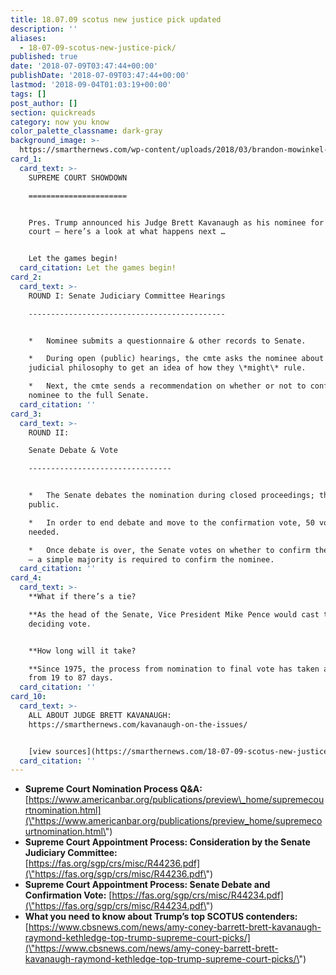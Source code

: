```yaml
---
title: 18.07.09 scotus new justice pick updated
description: ''
aliases:
  - 18-07-09-scotus-new-justice-pick/
published: true
date: '2018-07-09T03:47:44+00:00'
publishDate: '2018-07-09T03:47:44+00:00'
lastmod: '2018-09-04T01:03:19+00:00'
tags: []
post_author: []
section: quickreads
category: now you know
color_palette_classname: dark-gray
background_image: >-
  https://smarthernews.com/wp-content/uploads/2018/03/brandon-mowinkel-211936-unsplash-scaled.jpg
card_1:
  card_text: >-
    SUPREME COURT SHOWDOWN

    ======================


    Pres. Trump announced his Judge Brett Kavanaugh as his nominee for the high
    court – here’s a look at what happens next …


    Let the games begin!
  card_citation: Let the games begin!
card_2:
  card_text: >-
    ROUND I: Senate Judiciary Committee Hearings

    --------------------------------------------


    *   Nominee submits a questionnaire & other records to Senate.

    *   During open (public) hearings, the cmte asks the nominee about their
    judicial philosophy to get an idea of how they \*might\* rule.

    *   Next, the cmte sends a recommendation on whether or not to confirm the
    nominee to the full Senate.
  card_citation: ''
card_3:
  card_text: >-
    ROUND II:  

    Senate Debate & Vote

    --------------------------------


    *   The Senate debates the nomination during closed proceedings; this is not
    public.

    *   In order to end debate and move to the confirmation vote, 50 votes are
    needed.

    *   Once debate is over, the Senate votes on whether to confirm the nominee
    – a simple majority is required to confirm the nominee.
  card_citation: ''
card_4:
  card_text: >-
    **What if there’s a tie?  

    **As the head of the Senate, Vice President Mike Pence would cast the
    deciding vote.


    **How long will it take?  

    **Since 1975, the process from nomination to final vote has taken anywhere
    from 19 to 87 days.
  card_citation: ''
card_10:
  card_text: >-
    ALL ABOUT JUDGE BRETT KAVANAUGH:
    https://smarthernews.com/kavanaugh-on-the-issues/


    [view sources](https://smarthernews.com/18-07-09-scotus-new-justice-pick/)
  card_citation: ''
---
```

*   **Supreme Court Nomination Process Q&A:** [https://www.americanbar.org/publications/preview\_home/supremecourtnomination.html](\"https://www.americanbar.org/publications/preview_home/supremecourtnomination.html\")
*   **Supreme Court Appointment Process: Consideration by the Senate Judiciary Committee:**  
    [https://fas.org/sgp/crs/misc/R44236.pdf](\"https://fas.org/sgp/crs/misc/R44236.pdf\")
*   **Supreme Court Appointment Process: Senate Debate and Confirmation Vote:** [https://fas.org/sgp/crs/misc/R44234.pdf](\"https://fas.org/sgp/crs/misc/R44234.pdf\")
*   **What you need to know about Trump’s top SCOTUS contenders:** [https://www.cbsnews.com/news/amy-coney-barrett-brett-kavanaugh-raymond-kethledge-top-trump-supreme-court-picks/](\"https://www.cbsnews.com/news/amy-coney-barrett-brett-kavanaugh-raymond-kethledge-top-trump-supreme-court-picks/\")